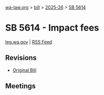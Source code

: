 [wa-law.org](/) > [bill](/bill/) > [2025-26](/bill/2025-26/) > [SB 5614](/bill/2025-26/sb/5614/)

# SB 5614 - Impact fees
[leg.wa.gov](https://app.leg.wa.gov/billsummary?BillNumber=5614&Year=2025&Initiative=false) | [RSS Feed](./rss.xml)

## Revisions
* [Original Bill](1/)

## Meetings